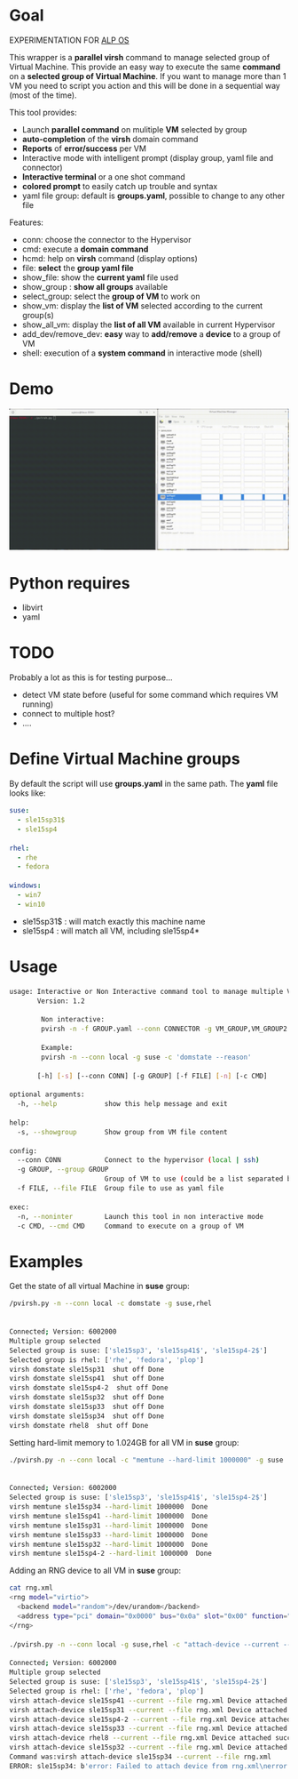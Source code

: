 # Goal

EXPERIMENTATION FOR [ALP OS](https://documentation.suse.com/alp/all/)

This wrapper is a **parallel virsh** command to manage selected group of Virtual Machine.
This provide an easy way to execute the same **command** on a **selected group of Virtual Machine**.
If you want to manage more than 1 VM you need to script you action and this will
be done in a sequential way (most of the time). 

This tool provides:
* Launch **parallel command** on mulitiple **VM** selected by group
* **auto-completion** of the **virsh** domain command
* **Reports** of **error/success** per VM
* Interactive mode with intelligent prompt (display group, yaml file and connector)
* **Interactive terminal** or a one shot command
* **colored prompt** to easily catch up trouble and syntax
* yaml file group: default is **groups.yaml**, possible to change to any other file

Features:
* conn: choose the connector to the Hypervisor
* cmd: execute a **domain command**
* hcmd: help on **virsh** command (display options)
* file: **select** the **group yaml file**
* show_file: show the **current yaml** file used 
* show_group : **show all groups** available 
* select_group: select the **group of VM** to work on
* show_vm: display the **list of VM** selected according to the current group(s)
* show_all_vm: display the **list of all VM** available in current Hypervisor
* add_dev/remove_dev: **easy** way to **add/remove** a **device** to a group of VM
* shell: execution of a **system command** in interactive mode (shell)

# Demo

![image](https://github.com/aginies/pvirsh/blob/1fe39679fbeac2e9f02a99bdfc50efa98a2ca6df/demo_pvirsh.gif)

# Python requires

* libvirt
* yaml

# TODO

Probably a lot as this is for testing purpose...
* detect VM state before (useful for some command which requires VM running)
* connect to multiple host?
* ....

# Define Virtual Machine groups

By default the script will use **groups.yaml** in the same path.
The **yaml** file looks like:

```yaml
suse:
  - sle15sp31$
  - sle15sp4

rhel:
  - rhe
  - fedora

windows:
  - win7
  - win10
```

* sle15sp31$ : will match exactly this machine name
* sle15sp4 : will match all VM, including sle15sp4*

# Usage

```bash
usage: Interactive or Non Interactive command tool to manage multiple VM at the same Time
       Version: 1.2

        Non interactive:
        pvirsh -n -f GROUP.yaml --conn CONNECTOR -g VM_GROUP,VM_GROUP2 -c 'CMD CMD_OPTION'

        Example:
        pvirsh -n --conn local -g suse -c 'domstate --reason'
        
       [-h] [-s] [--conn CONN] [-g GROUP] [-f FILE] [-n] [-c CMD]

optional arguments:
  -h, --help            show this help message and exit

help:
  -s, --showgroup       Show group from VM file content

config:
  --conn CONN           Connect to the hypervisor (local | ssh)
  -g GROUP, --group GROUP
                        Group of VM to use (could be a list separated by ,)
  -f FILE, --file FILE  Group file to use as yaml file

exec:
  -n, --noninter        Launch this tool in non interactive mode
  -c CMD, --cmd CMD     Command to execute on a group of VM
```

# Examples

Get the state of all virtual Machine in **suse** group:

```bash
/pvirsh.py -n --conn local -c domstate -g suse,rhel


Connected; Version: 6002000
Multiple group selected
Selected group is suse: ['sle15sp3', 'sle15sp41$', 'sle15sp4-2$']
Selected group is rhel: ['rhe', 'fedora', 'plop']
virsh domstate sle15sp31  shut off Done
virsh domstate sle15sp41  shut off Done
virsh domstate sle15sp4-2  shut off Done
virsh domstate sle15sp32  shut off Done
virsh domstate sle15sp33  shut off Done
virsh domstate sle15sp34  shut off Done
virsh domstate rhel8  shut off Done
```

Setting hard-limit memory to 1.024GB for all VM in **suse** group:

```bash
./pvirsh.py -n --conn local -c "memtune --hard-limit 1000000" -g suse


Connected; Version: 6002000
Selected group is suse: ['sle15sp3', 'sle15sp41$', 'sle15sp4-2$']
virsh memtune sle15sp34 --hard-limit 1000000  Done
virsh memtune sle15sp41 --hard-limit 1000000  Done
virsh memtune sle15sp31 --hard-limit 1000000  Done
virsh memtune sle15sp33 --hard-limit 1000000  Done
virsh memtune sle15sp32 --hard-limit 1000000  Done
virsh memtune sle15sp4-2 --hard-limit 1000000  Done
```

Adding an RNG device to all VM in **suse** group:
```bash
cat rng.xml 
<rng model="virtio">
  <backend model="random">/dev/urandom</backend>
  <address type="pci" domain="0x0000" bus="0x0a" slot="0x00" function="0x0"/>
</rng>

./pvirsh.py -n --conn local -g suse,rhel -c "attach-device --current --file rng.xml"

Connected; Version: 6002000
Multiple group selected
Selected group is suse: ['sle15sp3', 'sle15sp41$', 'sle15sp4-2$']
Selected group is rhel: ['rhe', 'fedora', 'plop']
virsh attach-device sle15sp41 --current --file rng.xml Device attached successfully Done
virsh attach-device sle15sp31 --current --file rng.xml Device attached successfully Done
virsh attach-device sle15sp4-2 --current --file rng.xml Device attached successfully Done
virsh attach-device sle15sp33 --current --file rng.xml Device attached successfully Done
virsh attach-device rhel8 --current --file rng.xml Device attached successfully Done
virsh attach-device sle15sp32 --current --file rng.xml Device attached successfully Done
Command was:virsh attach-device sle15sp34 --current --file rng.xml
ERROR: sle15sp34: b'error: Failed to attach device from rng.xml\nerror: unsupported configuration: a device with the same address already exists \n'
```
